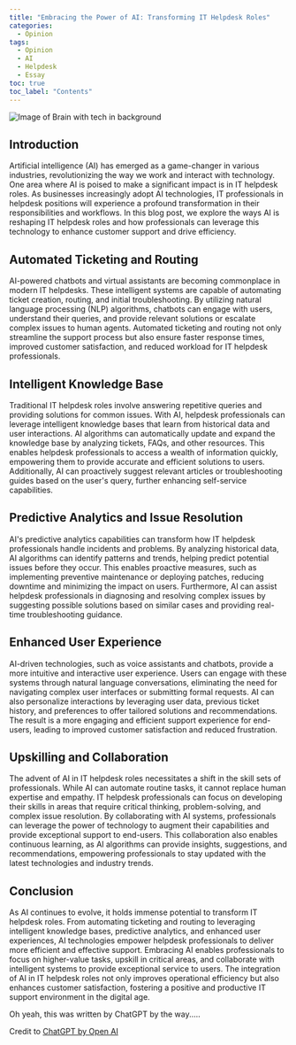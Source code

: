 ```yaml
---
title: "Embracing the Power of AI: Transforming IT Helpdesk Roles"
categories: 
  - Opinion
tags:
  - Opinion
  - AI
  - Helpdesk
  - Essay
toc: true
toc_label: "Contents"
---
```


<img src="{{ site.url }}{{ site.baseurl }}/assets/images/ai-brain-blue.jpg" alt="Image of Brain with tech in background">

## Introduction

Artificial intelligence (AI) has emerged as a game-changer in various industries, revolutionizing the way we work and interact with technology. One area where AI is poised to make a significant impact is in IT helpdesk roles. As businesses increasingly adopt AI technologies, IT professionals in helpdesk positions will experience a profound transformation in their responsibilities and workflows. In this blog post, we explore the ways AI is reshaping IT helpdesk roles and how professionals can leverage this technology to enhance customer support and drive efficiency.

## Automated Ticketing and Routing

AI-powered chatbots and virtual assistants are becoming commonplace in modern IT helpdesks. These intelligent systems are capable of automating ticket creation, routing, and initial troubleshooting. By utilizing natural language processing (NLP) algorithms, chatbots can engage with users, understand their queries, and provide relevant solutions or escalate complex issues to human agents. Automated ticketing and routing not only streamline the support process but also ensure faster response times, improved customer satisfaction, and reduced workload for IT helpdesk professionals.

## Intelligent Knowledge Base

Traditional IT helpdesk roles involve answering repetitive queries and providing solutions for common issues. With AI, helpdesk professionals can leverage intelligent knowledge bases that learn from historical data and user interactions. AI algorithms can automatically update and expand the knowledge base by analyzing tickets, FAQs, and other resources. This enables helpdesk professionals to access a wealth of information quickly, empowering them to provide accurate and efficient solutions to users. Additionally, AI can proactively suggest relevant articles or troubleshooting guides based on the user's query, further enhancing self-service capabilities.

## Predictive Analytics and Issue Resolution

AI's predictive analytics capabilities can transform how IT helpdesk professionals handle incidents and problems. By analyzing historical data, AI algorithms can identify patterns and trends, helping predict potential issues before they occur. This enables proactive measures, such as implementing preventive maintenance or deploying patches, reducing downtime and minimizing the impact on users. Furthermore, AI can assist helpdesk professionals in diagnosing and resolving complex issues by suggesting possible solutions based on similar cases and providing real-time troubleshooting guidance.

## Enhanced User Experience

AI-driven technologies, such as voice assistants and chatbots, provide a more intuitive and interactive user experience. Users can engage with these systems through natural language conversations, eliminating the need for navigating complex user interfaces or submitting formal requests. AI can also personalize interactions by leveraging user data, previous ticket history, and preferences to offer tailored solutions and recommendations. The result is a more engaging and efficient support experience for end-users, leading to improved customer satisfaction and reduced frustration.

## Upskilling and Collaboration

The advent of AI in IT helpdesk roles necessitates a shift in the skill sets of professionals. While AI can automate routine tasks, it cannot replace human expertise and empathy. IT helpdesk professionals can focus on developing their skills in areas that require critical thinking, problem-solving, and complex issue resolution. By collaborating with AI systems, professionals can leverage the power of technology to augment their capabilities and provide exceptional support to end-users. This collaboration also enables continuous learning, as AI algorithms can provide insights, suggestions, and recommendations, empowering professionals to stay updated with the latest technologies and industry trends.

## Conclusion

As AI continues to evolve, it holds immense potential to transform IT helpdesk roles. From automating ticketing and routing to leveraging intelligent knowledge bases, predictive analytics, and enhanced user experiences, AI technologies empower helpdesk professionals to deliver more efficient and effective support. Embracing AI enables professionals to focus on higher-value tasks, upskill in critical areas, and collaborate with intelligent systems to provide exceptional service to users. The integration of AI in IT helpdesk roles not only improves operational efficiency but also enhances customer satisfaction, fostering a positive and productive IT support environment in the digital age.

Oh yeah, this was written by ChatGPT by the way.....

Credit to [ChatGPT by Open AI](https://openai.com/chatgpt)
